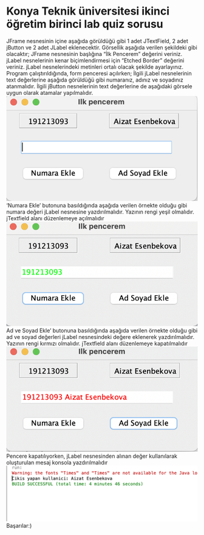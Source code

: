 # Konya Teknik üniversitesi ikinci öğretim birinci lab quiz sorusu

JFrame nesnesinin içine aşağıda görüldüğü gibi 1 adet JTextField, 2 adet jButton ve 2 adet JLabel eklenecektir.
Görsellik aşağıda verilen şekildeki gibi olacaktır;
JFrame nesnesinin başlığına “İlk Pencerem” değerini veriniz.
jLabel nesnelerinin kenar biçimlendirmesi için “Etched Border” değerini veriniz. jLabel nesnelerindeki metinleri ortalı olacak şekilde ayarlayınız.
Program çalıştırıldığında, form penceresi açılırken;
İlgili jLabel nesnelerinin text değerlerine aşağıda görüldüğü gibi numaranız, adınız ve soyadınız atanmalıdır.
İlgili jButton nesnelerinin text değerlerine de aşağıdaki görsele uygun olarak atamalar yapılmalıdır.
<br>
![image1](images/1_2lab1.png)
<br>
‘Numara Ekle’ butonuna basıldığında aşağıda verilen örnekte olduğu gibi numara değeri jLabel nesnesine yazdırılmalıdır. 
Yazının rengi yeşil olmalıdır. jTextfield alanı düzenlemeye açılmalıdır
<br>
![image2](images/2_2lab1.png)
<br>
Ad ve Soyad Ekle’ butonuna basıldığında aşağıda verilen örnekte olduğu gibi ad ve soyad değerleri jLabel nesnesindeki değere eklenerek yazdırılmalıdır.
Yazının rengi kırmızı olmalıdır. jTextfield alanı düzenlemeye kapatılmalıdır 
<br>
![image3](images/3_2lab1.png)
<br>
Pencere kapatılıyorken, jLabel nesnesinden alınan değer kullanılarak oluşturulan mesaj konsola yazdırılmalıdır
<br>
![image4](images/4_2lab1.png)
<br>
Başarılar:)

